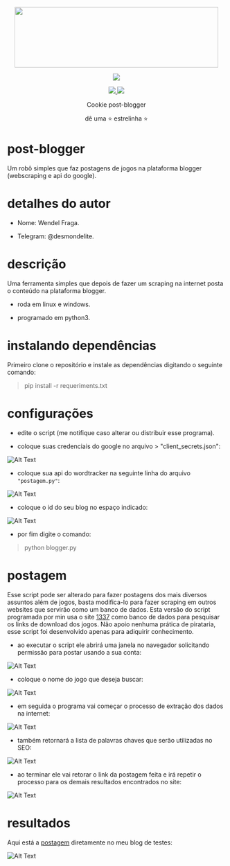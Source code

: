 <p align="center">
  <img src="https://gartic.com.br/imgs/mural/pa/paula84/livre_1273545588.png" width="470" height="140">
</p>

<p align="center"><img src="https://img.shields.io/badge/Version-3.1-brightgreen"></p>
<p align="center">
  <a href="https://github.com/wendelfraga">
    <img src="https://img.shields.io/github/followers/wendelfraga?label=Follow&style=social">
  </a>
  <a href="https://github.com/wendelfraga/post-blogger">
    <img src="https://img.shields.io/github/stars/wendelfraga/post-blogger?style=social">
  </a>
</p>
<p align="center">
  Cookie post-blogger
</p>
<p align="center">
  dê uma  ⭐ estrelinha ⭐
</p>


# post-blogger

Um robô simples que faz postagens de jogos na plataforma blogger (webscraping e api do google).

# detalhes do autor 

* Nome: Wendel Fraga.

* Telegram: @desmondelite.


# descrição
Uma ferramenta simples que depois de fazer um scraping na internet posta o conteúdo na plataforma blogger.

* roda em linux e windows. 

* programado em python3.

# instalando dependências 

Primeiro clone o repositório e instale as dependências digitando o seguinte comando:

> pip install -r requeriments.txt


# configurações

* edite o script (me notifique caso alterar ou distribuir esse programa).

* coloque suas credenciais do google no arquivo > "client_secrets.json":

![Alt Text](https://github.com/wendelfraga/post-blogger/blob/master/tutorial/googlecreds.PNG)


* coloque sua api do wordtracker na seguinte linha do arquivo ` "postagem.py" `:

![Alt Text](https://github.com/wendelfraga/post-blogger/blob/master/tutorial/wordtracker.PNG)

* coloque o id do seu blog no espaço indicado: 

![Alt Text](https://github.com/wendelfraga/post-blogger/blob/master/tutorial/idblogger.PNG)

* por fim digite o comando:

> python blogger.py 


# postagem 

Esse script pode ser alterado para fazer postagens dos mais diversos assuntos além de jogos, basta modifica-lo para fazer scraping
em outros websites que servirão como um banco de dados. Esta versão do script programada por min usa o site [1337](https://1337x.to)
como banco de dados para pesquisar os links de download dos jogos. Não apoio nenhuma prática de pirataria, esse script foi desenvolvido
apenas para adiquirir conhecimento.

* ao executar o script ele abrirá uma janela no navegador solicitando permissão para postar usando a sua conta:

![Alt Text](https://github.com/wendelfraga/post-blogger/blob/master/tutorial/permisões.PNG)

* coloque o nome do jogo que deseja buscar:

![Alt Text](https://github.com/wendelfraga/post-blogger/blob/master/tutorial/termo.PNG)

* em seguida o programa vai começar o processo de extração dos dados na internet:

![Alt Text](https://github.com/wendelfraga/post-blogger/blob/master/tutorial/infos.PNG)

* também retornará a lista de palavras chaves que serão utilizadas no SEO:

![Alt Text](https://github.com/wendelfraga/post-blogger/blob/master/tutorial/seo.PNG)

* ao terminar ele vai retorar o link da postagem feita e irá repetir o processo para os demais resultados encontrados no site:

![Alt Text](https://github.com/wendelfraga/post-blogger/blob/master/tutorial/urlpost.PNG)

# resultados

Aqui está a [postagem](https://jogostorrentdiretodownloads.blogspot.com/2020/01/battlefield-1-cpy8.html) diretamente no meu blog de testes:

![Alt Text](https://github.com/wendelfraga/post-blogger/blob/master/tutorial/postagem.PNG)

